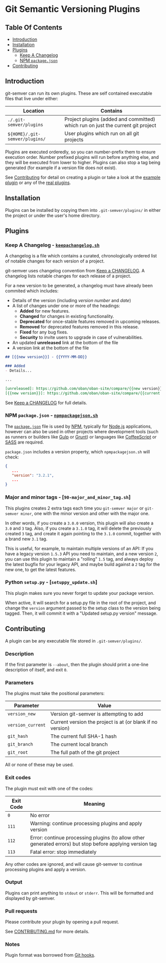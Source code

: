 # Git Semantic Versioning Plugins

## Table Of Contents

- [Introduction](#introduction)
- [Installation](#installation)
- [Plugins](#plugins)
  - [Keep A Changelog](#keep-a-changelog---keepachangelogsh)
  - [NPM `package.json`](#npm-packagejson---npmpackagejsonsh)
- [Contributing](#contributing)

## Introduction

git-semver can run its own plugins. These are self contained executable files that live under either:


Location                        | Contains
------------------------------- | ------------------------
`./.git-semver/plugins`         | Project plugins (added and committed) which run on just the current git project
`${HOME}/.git-semver/plugins/`  | User plugins which run on all git projects                

Plugins are executed orderedly, so you can number-prefix them to ensure execution order. Number prefixed plugins will run before anything else, and they will be executed from lower to higher. Plugins can also stop a tag being generated (for example if a version file does not exist).

See [Contributing](#contributing) for detail on creating a plugin or take a look at the [example plugin] or any of the [real plugins](#plugins).

## Installation

Plugins can be installed by copying them into `.git-semver/plugins/` in either the project or under the user's home directory.

## Plugins

### Keep A Changelog - [`keepachangelog.sh`]

A changelog is a file which contains a curated, chronologically ordered list of notable changes for each version of a project.

git-semver uses changelog convention from [Keep a CHANGELOG](http://keepachangelog.com). A changelog lists notable changes for each release of a project.

For a new version to be generated, a changelog must have already been commited which includes:

- Details of the version (including _version number_ and _date_)
- A list of changes under one or more of the headings:
  - **Added** for new features.
  - **Changed** for changes in existing functionality.
  - **Deprecated** for once-stable features removed in upcoming releases.
  - **Removed** for deprecated features removed in this release.
  - **Fixed** for any bug fixes.
  - **Security** to invite users to upgrade in case of vulnerabilities.
- An updated **unreleased** link at the bottom of the file
- A version link at the bottom of the file

``` markdown
## [{{new version}}] - {{YYYY-MM-DD}}

### Added
- Details...

...

[unreleased]: https://github.com/oban/oban-site/compare/{{new version}}...HEAD
[{{new version}}]: https://github.com/oban/oban-site/compare/{{current version}}...{{version}}
```

See [Keep a CHANGELOG] for full details.

### NPM `package.json` - [`npmpackagejson.sh`]

The [`package.json`] file is used by [NPM], typically for [Node.js] applications, however can also be used in other projects where development tools (such as runners or builders like [Gulp] or [Grunt]) or languages like [CoffeeScript] or [SASS] are required.

`package.json` includes a version property, which `npmpackagejson.sh` will check:

``` json
{
   ...
   "version": "3.2.1",
   ...
}
```

### Major and minor tags - [`90-major_and_minor_tag.sh`]

This plugins creates 2 extra tags each time you `git-semver major` or `git-semver minor`, one with the minor version and other with the major one.

In other words, if you create a `3.0.0` version, this plugin will also create a `3.0` and `3` tag. Also, if you create a `3.1.0` tag, it will delete the previously created `3` tag, and create it again pointing to the `3.1.0` commit, together with a brand new `3.1` tag.

This is useful, for example, to maintain multiple versions of an API: If you have a legacy version `1.5.3` API you need to maintain, and a new version `2`, you can use this plugin to maintain a "rolling" `1.5` tag, and always deploy the latest bugfix for your legacy API, and maybe build against a `2` tag for the new one, to get the latest features.

### Python `setup.py` - [`setuppy_update.sh`]

This plugin makes sure you never forget to update your package version.

When active, it will search for a setup.py file in the root of the project, and change the `version` argument passed to the setup class to the version being tagged. Then, it will commit it with a "Updated setup.py version" message.

## Contributing

A plugin can be any executable file stored in `.git-semver/plugins/`.

### Description

If the first parameter is `--about`, then the plugin should print a one-line description of itself, and exit `0`.

### Parameters

The plugins must take the positional parameters:

Parameter             | Value
--------------------- | -------------------------
`version_new`         | Version git-semver is attempting to add
`version_current`     | Current version the project is at (or blank if no version)
`git_hash`            | The current full SHA-1 hash
`git_branch`          | The current local branch
`git_root`            | The full path of the git project

All or none of these may be used.

### Exit codes

The plugin must exit with one of the codes:

Exit Code   | Meaning
---------   | -------
`0`         | No error
`111`       | Warning: continue processing plugins and apply version
`112`       | Error: continue processing plugins (to allow other generated errors) but stop before applying version tag
`113`       | Fatal error: stop immediately

Any other codes are ignored, and will cause git-semver to continue processing plugins and apply a version.

### Output

Plugins can print anything to `stdout` or `stderr`. This will be formatted and displayed by git-semver.

### Pull requests

Please contribute your plugin by opening a pull request. 

See [CONTRIBUTING.md] for more details.

### Notes

Plugin format was borrowed from [Git hooks][Git hooks].

[CONTRIBUTING.md]:      CONTRIBUTING.md
[CoffeeScript]:         http://coffeescript.org
[example plugin]:       plugins/example.sh
[Git hooks]:            https://github.com/icefox/git-hooks
[Grunt]:                http://gruntjs.com
[Gulp]:                 http://gulpjs.com
[Keep a CHANGELOG]:     http://keepachangelog.com
[`keepachangelog.sh`]:  plugins/keepachangelog.sh
[`npmpackagejson.sh`]:  plugins/nopmpackagejson.sh
[Node.js]:              https://nodejs.org
[NPM]:                  https://www.npmjs.com
[`package.json`]:       http://browsenpm.org/package.json
[SASS]:                 http://sass-lang.com

